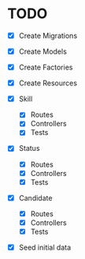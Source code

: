 # TODO

- [x] Create Migrations
- [x] Create Models
- [x] Create Factories
- [x] Create Resources

- [x] Skill
    - [x] Routes
    - [x] Controllers
    - [x] Tests

- [x] Status
    - [x] Routes
    - [x] Controllers
    - [x] Tests

- [x] Candidate
    - [x] Routes
    - [x] Controllers
    - [x] Tests

- [x] Seed initial data